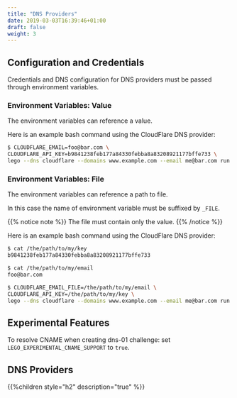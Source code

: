 ```yaml
---
title: "DNS Providers"
date: 2019-03-03T16:39:46+01:00
draft: false
weight: 3
---
```


## Configuration and Credentials

Credentials and DNS configuration for DNS providers must be passed through environment variables.

### Environment Variables: Value

The environment variables can reference a value.

Here is an example bash command using the CloudFlare DNS provider:

```bash
$ CLOUDFLARE_EMAIL=foo@bar.com \
CLOUDFLARE_API_KEY=b9841238feb177a84330febba8a83208921177bffe733 \
lego --dns cloudflare --domains www.example.com --email me@bar.com run
```

### Environment Variables: File

The environment variables can reference a path to file.

In this case the name of environment variable must be suffixed by `_FILE`.

{{% notice note %}}
The file must contain only the value.
{{% /notice %}}

Here is an example bash command using the CloudFlare DNS provider:

```bash
$ cat /the/path/to/my/key
b9841238feb177a84330febba8a83208921177bffe733

$ cat /the/path/to/my/email
foo@bar.com

$ CLOUDFLARE_EMAIL_FILE=/the/path/to/my/email \
CLOUDFLARE_API_KEY=/the/path/to/my/key \
lego --dns cloudflare --domains www.example.com --email me@bar.com run
```

## Experimental Features

To resolve CNAME when creating dns-01 challenge:
set `LEGO_EXPERIMENTAL_CNAME_SUPPORT` to `true`.

## DNS Providers

{{%children style="h2" description="true" %}}